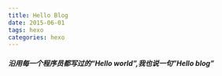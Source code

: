 ```yaml
---
title: Hello Blog
date: 2015-06-01
tags: hexo
categories: hexo
---
```


##### 沿用每一个程序员都写过的“Hello world”,我也说一句”Hello blog”
<img src="http://p4j7qpj9e.bkt.clouddn.com/helloblog.jpg" alt="">

